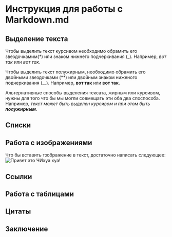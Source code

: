  # Инструкция для работы с Markdown.md

 ## Выделение текста

Чтобы выделить текст курсивом необходимо обрамить его звездочкамим(*) или знаком нижнего подчеркивания (_). Например, *вот так* или _вот так_.

Чтобы выделить текст полужирным, необходимо обрамить его двойными звездочками (**) или двойным знаком ниженого подчеркивания (__). Например, **вот так** или __вот так__.

Альтернативные способы выделения тексата, жирным или курсивом, нужны для того что бы мы могли совмещать эти оба два споспособа. Например, _текст может быть выделен курсивом и при этом быть **полужирным**_.

 ## Списки

 ## Работа с изображениями

Что бы вставить тзображение в текст, достаточно написать следующее:
![Привет это ЧИхуа хуа!]()
 ## Ссылки

 ## Работа с таблицами 

 ## Цитаты

 ## Заключение